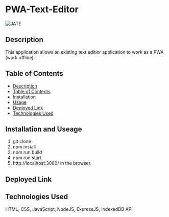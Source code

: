 # PWA-Text-Editor

![JATE](https://github.com/SidneyEdwards/PWA-Text-Editor/assets/124628764/550bfb76-f182-42c4-89ff-d8c53238499a)


## Description

This application allows an existing text editior application to work as a PWA (work offline).


## Table of Contents
- [Description](#description)
- [Table of Contents](#table-of-contents)
- [Installation](#installation)
- [Usage](#usage)
- [Deployed Link](#deployed-link)
- [Technologies Used](#technologies-used)

## Installation and Useage
1. git clone
2. npm install
3. npm run build
4. npm run start
5. http://localhost:3000/ in the browser.

## Deployed Link



## Technologies Used
HTML, CSS, JavaScript, NodeJS, ExpressJS, IndexedDB API
